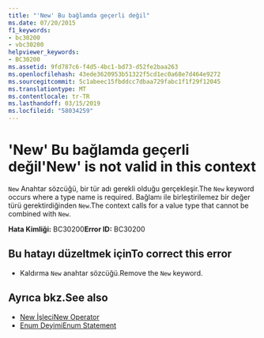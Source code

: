 ```yaml
---
title: "'New' Bu bağlamda geçerli değil"
ms.date: 07/20/2015
f1_keywords:
- bc30200
- vbc30200
helpviewer_keywords:
- BC30200
ms.assetid: 9fd787c6-f4d5-4bc1-bd73-d52fe2baa263
ms.openlocfilehash: 43ede3620953b51322f5cd1ec0a68e7d464e9272
ms.sourcegitcommit: 5c1abeec15fbddcc7dbaa729fabc1f1f29f12045
ms.translationtype: MT
ms.contentlocale: tr-TR
ms.lasthandoff: 03/15/2019
ms.locfileid: "58034259"
---
```

# <a name="new-is-not-valid-in-this-context"></a><span data-ttu-id="60c43-102">'New' Bu bağlamda geçerli değil</span><span class="sxs-lookup"><span data-stu-id="60c43-102">'New' is not valid in this context</span></span>
<span data-ttu-id="60c43-103">`New` Anahtar sözcüğü, bir tür adı gerekli olduğu gerçekleşir.</span><span class="sxs-lookup"><span data-stu-id="60c43-103">The `New` keyword occurs where a type name is required.</span></span> <span data-ttu-id="60c43-104">Bağlamı ile birleştirilemez bir değer türü gerektirdiğinden `New`.</span><span class="sxs-lookup"><span data-stu-id="60c43-104">The context calls for a value type that cannot be combined with `New`.</span></span>  
  
 <span data-ttu-id="60c43-105">**Hata Kimliği:** BC30200</span><span class="sxs-lookup"><span data-stu-id="60c43-105">**Error ID:** BC30200</span></span>  
  
## <a name="to-correct-this-error"></a><span data-ttu-id="60c43-106">Bu hatayı düzeltmek için</span><span class="sxs-lookup"><span data-stu-id="60c43-106">To correct this error</span></span>  
  
-   <span data-ttu-id="60c43-107">Kaldırma `New` anahtar sözcüğü.</span><span class="sxs-lookup"><span data-stu-id="60c43-107">Remove the `New` keyword.</span></span>  
  
## <a name="see-also"></a><span data-ttu-id="60c43-108">Ayrıca bkz.</span><span class="sxs-lookup"><span data-stu-id="60c43-108">See also</span></span>

- [<span data-ttu-id="60c43-109">New İşleci</span><span class="sxs-lookup"><span data-stu-id="60c43-109">New Operator</span></span>](../../visual-basic/language-reference/operators/new-operator.md)
- [<span data-ttu-id="60c43-110">Enum Deyimi</span><span class="sxs-lookup"><span data-stu-id="60c43-110">Enum Statement</span></span>](../../visual-basic/language-reference/statements/enum-statement.md)
